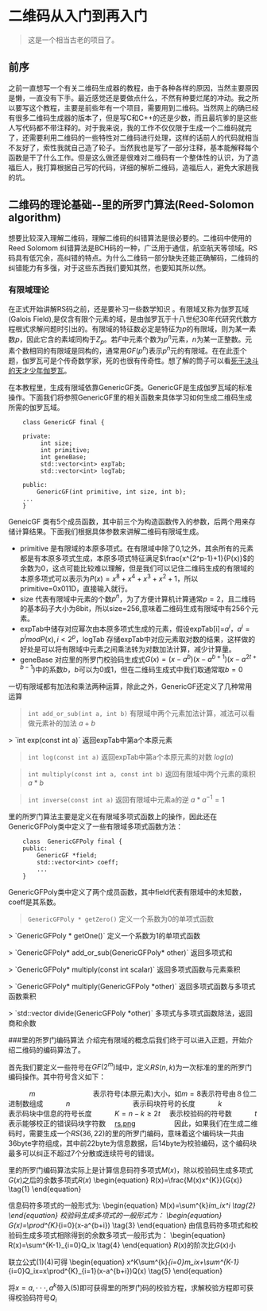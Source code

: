 # 二维码从入门到再入门


> 这是一个相当古老的项目了。

## 前序
之前一直想写一个有关二维码生成器的教程，由于各种各样的原因，当然主要原因是懒，一直没有下手。最近感觉还是要做点什么，不然有种要烂尾的冲动。我之所以要写这个教程，主要是前些年有一个项目，需要用到二维码。当然网上的确已经有很多二维码生成器的版本了，但是写C和C++的还是少数，而且最坑爹的是这些人写代码都不带注释的。对于我来说，我的工作不仅仅限于生成一个二维码就完了，还需要利用二维码的一些特性对二维码进行处理，这样的话前人的代码就相当不友好了，索性我就自己造了轮子。当然我也是写了一部分注释，基本能解释每个函数是干了什么工作。但是这么做还是很难对二维码有一个整体性的认识，为了造福后人，我打算根据自己写的代码，详细的解析二维码，造福后人，避免大家趟我的坑。

## 二维码的理论基础--里的所罗门算法(Reed-Solomon algorithm)
想要比较深入理解二维码，理解二维码的纠错算法是很必要的。二维码中使用的Reed Solomom 纠错算法是BCH码的一种，广泛用于通信，航空航天等领域。RS码具有低冗余，高纠错的特点。为什么二维码一部分缺失还能正确解码，二维码的纠错能力有多强，对于这些东西我们要知其然，也要知其所以然。

### 有限域理论
在正式开始讲解RS码之前，还是要补习一些数学知识 。有限域又称为伽罗瓦域(Galois Field),是仅含有限个元素的域，是由伽罗瓦于十八世纪30年代研究代数方程根式求解问题时引出的。有限域的特征数必定是特征为$p$的有限域，则为某一素数$p$，因此它含的素域同构于$Z_p$。若$F$中元素个数为$p^n$元素，$n$为某一正整数。元素个数相同的有限域是同构的，通常用$GF(p^n)$表示$p^n$元的有限域。在在此歪个题，伽罗瓦可是个传奇数学家，死的也很有传奇性。想了解的筒子可以看[死于决斗的天才少年伽罗瓦](https://www.douban.com/group/topic/8910122/)。 

在本教程里，生成有限域依靠GenericGF类。GenericGF是生成伽罗瓦域的标准操作。下面我们将参照GenericGF里的相关函数来具体学习如何生成二维码生成所需的伽罗瓦域。
``` 
    class GenericGF final {

	private:
	     int size;
		 int primitive;
	     int geneBase;
		 std::vector<int> expTab;
	     std::vector<int> logTab;
	     
	public:
		GenericGF(int primitive, int size, int b);
	...	
	}
```
GeneicGF 类有5个成员函数，其中前三个为构造函数传入的参数，后两个用来存储计算结果。下面我们根据具体参数来讲解二维码有限域生成。

 - primitive 是有限域的本原多项式。在有限域中除了0,1之外，其余所有的元素都是有本原多项式生成，本原多项式特征满足$\frac{x^{2^p-1}+1}{P(x)}$的余数为0，这点可能比较难以理解，但是我们可以记住二维码生成的有限域的本原多项式可以表示为$P(x)=x^8+x^4+x^3+x^2+1$，所以primitive=0x011D，直接输入就行。
 - size 代表有限域中元素的个数$p^n$，为了方便计算机计算通常$p=2$，且二维码的基本码子大小为8bit，所以size=256,意味着二维码生成有限域中有256个元素。
 - expTab中储存对应幂次由本原多项式生成的元素，假设expTab[i]=$a^i$，$a^i=p^imodP(x), i<2^p$，logTab 存储expTab中对应元素取对数的结果，这样做的好处是可以将有限域中元素之间乘法转为对数加法计算，减少计算量。
 - geneBase 对应里的所罗门校验码生成式$G(x)=(x-a^b)(x-a^{b+1})(x-a^{2t+b-1})$中的系数$b$，$b$可以为0或1，但在二维码生成式中我们取通常取$b=0$

一切有限域都有加法和乘法两种运算，除此之外，GenericGF还定义了几种常用运算

> `int add_or_sub(int a, int b)`
有限域中两个元素加法计算，减法可以看做元素补的加法 $a+b$

<p>    
> `int exp(const int a)`
返回expTab中第a个本原元素

<p>

> `int log(const int a)`
返回expTab中第a个本原元素的对数 $log(a)$

<p>
    
> `int multiply(const int a, const int b)`
返回有限域中两个元素的乘积 $a*b$
    
> `int inverse(const int a)`
返回有限域中元素a的逆 $a*a^{-1}=1$

里的所罗门算法主要是定义在有限域多项式函数上的操作，因此还在GenericGFPoly类中定义了一些有限域多项式函数方法：
```
    class  GenericGFPoly final {
	public:
		GenericGF *field;
		std::vector<int> coeff;
		...
	}
```
GenericGFPoly类中定义了两个成员函数，其中field代表有限域中的未知数，coeff是其系数。

> `GenericGFPoly * getZero()`
定义一个系数为0的单项式函数

<p>
> `GenericGFPoly * getOne()` 
定义一个系数为1的单项式函数

<p>
> `GenericGFPoly* add_or_sub(GenericGFPoly* other)`
返回多项式和

<p>
> `GenericGFPoly* multiply(const int scalar)`
返回多项式函数与元素乘积

<p>
> `GenericGFPoly* multiply(GenericGFPoly *other)`
返回多项式函数与多项式函数乘积

<p>
> `std::vector<GenericGFPoly*> divide(GenericGFPoly *other)`
多项式与多项式函数除法，返回商和余数


###里的所罗门编码算法
介绍完有限域的概念后我们终于可以进入正题，开始介绍二维码的编码算法了。

首先我们要定义一些符号在$GF(2^m)$域中，定义$RS(n,k)$为一次标准的里的所罗门编码操作。其中符号含义如下： 　

　　　$m$　　　　　　　　  表示符号(本原元素)大小，如$m=8$表示符号由８位二进制数组成
　　　$n$　　　　　　　　　表示码块符号的长度
　　　$k$　　　　　　　　　表示码块中信息的符号长度
　　　$K=n-k\geq2t$　 表示校验码的符号数
　　　$t$　　　　　　　　　 表示能够校正的错误码块字符数
　[rs.png]()　　
　　　
因此，如果我们在生成二维码时，需要生成一个$RS(36,22)$的里的所罗门编码，意味着这个编码块一共由36byte字符组成，其中前22byte为信息数据，后14byte为校验编码，这个编码块最多可以纠正不超过7个分散或连续符号的错误。

里的所罗门编码算法实际上是计算信息码符多项式$M(x)$，除以校验码生成多项式$G(x)$之后的余数多项式$R(x)$
\begin{equation}
R(x)=\frac{M(x)x^{K}}{G(x)}
\tag{1}
\end{equation}

信息码符多项式的一般形式为:
\begin{equation}
M(x)=\sum^{k}_im_ix^i
\tag{2}
\end{equation}
校验码生成多项式的一般形式为：
\begin{equation}
G(x)=\prod^{K}_{i=0}(x-a^{b+i})
\tag{3}
\end{equation}
由信息码符多项式和校验码生成多项式相除得到的余数多项式一般形式为：
\begin{equation}
R(x)=\sum^{K-1}_{i=0}Q_ix
\tag{4}
\end{equation}
$R(x)$的阶次比$G(x)$小

联立公式(1)(4)可得
\begin{equation}
x^K\sum^{k}_{i=0}m_ix+\sum^{K-1}_{i=0}Q_ix=x\prod^{K}_{i=1}(x-a^{b+i})Q(x)
\tag{5}
\end{equation}

将$x=a,\cdot\cdot\cdot,a^k$带入(5)即可获得里的所罗门码的校验方程，求解校验方程即可获得校验码符号$Q_i$


